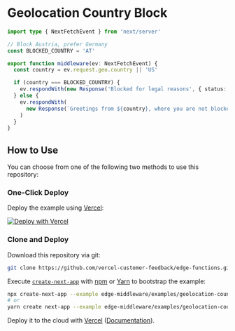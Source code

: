 # Geolocation Country Block

```ts
import type { NextFetchEvent } from 'next/server'

// Block Austria, prefer Germany
const BLOCKED_COUNTRY = 'AT'

export function middleware(ev: NextFetchEvent) {
  const country = ev.request.geo.country || 'US'

  if (country === BLOCKED_COUNTRY) {
    ev.respondWith(new Response('Blocked for legal reasons', { status: 451 }))
  } else {
    ev.respondWith(
      new Response(`Greetings from ${country}, where you are not blocked.`)
    )
  }
}
```

## How to Use

You can choose from one of the following two methods to use this repository:

### One-Click Deploy

Deploy the example using [Vercel](https://vercel.com?utm_source=github&utm_medium=readme&utm_campaign=next-example):

[![Deploy with Vercel](https://vercel.com/button)](https://vercel.com/new/git/external?repository-url=https://github.com/vercel-customer-feedback/edge-functions/tree/main/examples/geolocation-country-block&project-name=geolocation-country-block&repository-name=geolocation-country-block)

### Clone and Deploy

Download this repository via git:

```bash
git clone https://github.com/vercel-customer-feedback/edge-functions.git
```

Execute [`create-next-app`](https://github.com/vercel/next.js/tree/canary/packages/create-next-app) with [npm](https://docs.npmjs.com/cli/init) or [Yarn](https://yarnpkg.com/lang/en/docs/cli/create/) to bootstrap the example:

```bash
npx create-next-app --example edge-middleware/examples/geolocation-country-block geolocation-country-block
# or
yarn create next-app --example edge-middleware/examples/geolocation-country-block geolocation-country-block
```

Deploy it to the cloud with [Vercel](https://vercel.com/new?utm_source=github&utm_medium=readme&utm_campaign=edge-middleware-eap) ([Documentation](https://nextjs.org/docs/deployment)).
